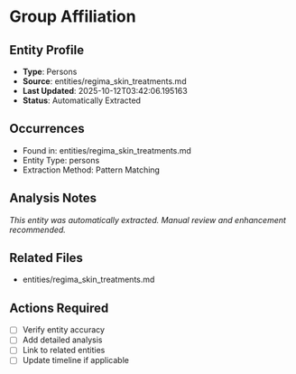 # Group Affiliation

## Entity Profile
- **Type**: Persons
- **Source**: entities/regima_skin_treatments.md
- **Last Updated**: 2025-10-12T03:42:06.195163
- **Status**: Automatically Extracted

## Occurrences
- Found in: entities/regima_skin_treatments.md
- Entity Type: persons
- Extraction Method: Pattern Matching

## Analysis Notes
*This entity was automatically extracted. Manual review and enhancement recommended.*

## Related Files
- entities/regima_skin_treatments.md

## Actions Required
- [ ] Verify entity accuracy
- [ ] Add detailed analysis
- [ ] Link to related entities
- [ ] Update timeline if applicable
